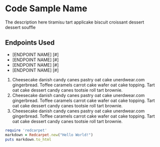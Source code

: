 Code Sample Name
================================

The description here tiramisu tart applicake biscuit croissant dessert dessert souffle


Endpoints Used
-------------------------
* [ENDPOINT NAME] [#]
* [ENDPOINT NAME] [#]
* [ENDPOINT NAME] [#]
* [ENDPOINT NAME] [#]

1. Cheesecake danish candy canes pastry oat cake unerdwear.com gingerbread. Toffee caramels carrot cake wafer oat cake topping. Tart oat cake dessert candy canes tootsie roll tart brownie.
2. Cheesecake danish candy canes pastry oat cake unerdwear.com gingerbread. Toffee caramels carrot cake wafer oat cake topping. Tart oat cake dessert candy canes tootsie roll tart brownie.
3. Cheesecake danish candy canes pastry oat cake unerdwear.com gingerbread. Toffee caramels carrot cake wafer oat cake topping. Tart oat cake dessert candy canes tootsie roll tart brownie.

```ruby
require 'redcarpet'
markdown = Redcarpet.new("Hello World!")
puts markdown.to_html
```
